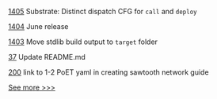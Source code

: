 
[1405](https://github.com/hyperledger/solang/pull/1405) Substrate: Distinct dispatch CFG for `call` and `deploy`

[1404](https://github.com/hyperledger/solang/pull/1404) June release

[1403](https://github.com/hyperledger/solang/pull/1403) Move stdlib build output to `target` folder

[37](https://github.com/hyperledger-labs/harmonia/pull/37) Update README.md

[200](https://github.com/hyperledger/sawtooth-docs/pull/200) link to 1-2 PoET yaml in creating sawtooth network guide


[See more >>>](https://start-here.hyperledger.org/pull-requests)
